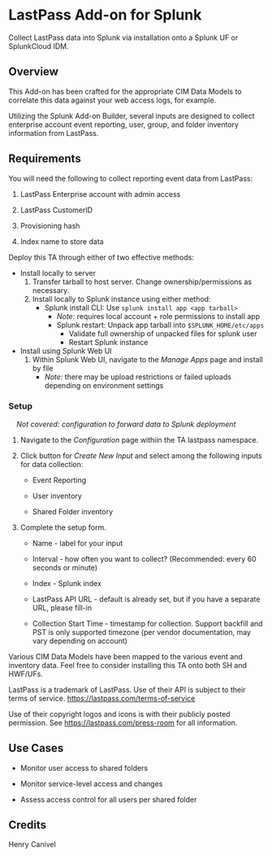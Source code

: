 # LastPass Add-on for Splunk

Collect LastPass data into Splunk via installation onto a Splunk UF or SplunkCloud IDM.

## Overview

This Add-on has been crafted for the appropriate CIM Data Models to correlate this data against your web access logs, for example.

Utilizing the Splunk Add-on Builder, several inputs are designed to collect enterprise account event reporting, user, group, and folder inventory information from LastPass.

## Requirements

You will need the following to collect reporting event data from LastPass:

1. LastPass Enterprise account with admin access

2. LastPass CustomerID

3. Provisioning hash 

4. Index name to store data 

Deploy this TA through either of two effective methods:

- Install locally to server
  1. Transfer tarball to host server. Change ownership/permissions as necessary.
  2. Install locally to Splunk instance using either method:
     - Splunk install CLI: Use `splunk install app <app tarball>`
       - *Note:* requires local account + role permissions to install app
       - Splunk restart: Unpack app tarball into `$SPLUNK_HOME/etc/apps`
         - Validate full ownership of unpacked files for splunk user
         - Restart Splunk instance
- Install using Splunk Web UI
  1. Within Splunk Web UI, navigate to the _Manage Apps_ page and install by file
     - *Note:* there may be upload restrictions or failed uploads depending on environment settings

### Setup

    *Not covered: configuration to forward data to Splunk deployment*

1. Navigate to the *Configuration* page withiin the TA lastpass namespace.

2. Click button for *Create New Input* and select among the following inputs for data collection:

   - Event Reporting

   - User inventory

   - Shared Folder inventory

3. Complete the setup form.

   * Name - label for your input

   * Interval - how often you want to collect? (Recommended: every 60 seconds or minute)

   * Index - Splunk index

   * LastPass API URL - default is already set, but if you have a separate URL, please fill-in

   * Collection Start Time - timestamp for collection. Support backfill and PST is only supported timezone (per vendor documentation, may vary depending on account)


Various CIM Data Models have been mapped to the various event and inventory data. Feel free to consider installing this TA onto both SH and HWF/UFs.


LastPass is a trademark of LastPass. Use of their API is subject to their terms of service.
https://lastpass.com/terms-of-service

Use of their copyright logos and icons is with their publicly posted permission.
See https://lastpass.com/press-room for all information.

## Use Cases

- Monitor user access to shared folders

- Monitor service-level access and changes

- Assess access control for all users per shared folder

## Credits

Henry Canivel
